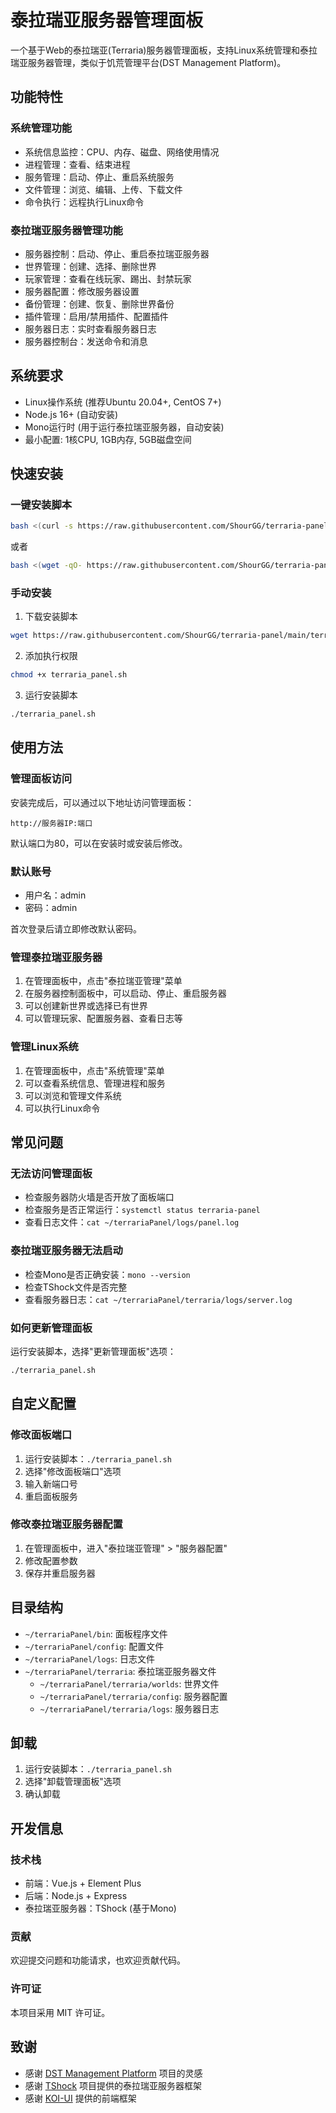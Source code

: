 # 泰拉瑞亚服务器管理面板

一个基于Web的泰拉瑞亚(Terraria)服务器管理面板，支持Linux系统管理和泰拉瑞亚服务器管理，类似于饥荒管理平台(DST Management Platform)。

## 功能特性

### 系统管理功能
- 系统信息监控：CPU、内存、磁盘、网络使用情况
- 进程管理：查看、结束进程
- 服务管理：启动、停止、重启系统服务
- 文件管理：浏览、编辑、上传、下载文件
- 命令执行：远程执行Linux命令

### 泰拉瑞亚服务器管理功能
- 服务器控制：启动、停止、重启泰拉瑞亚服务器
- 世界管理：创建、选择、删除世界
- 玩家管理：查看在线玩家、踢出、封禁玩家
- 服务器配置：修改服务器设置
- 备份管理：创建、恢复、删除世界备份
- 插件管理：启用/禁用插件、配置插件
- 服务器日志：实时查看服务器日志
- 服务器控制台：发送命令和消息

## 系统要求

- Linux操作系统 (推荐Ubuntu 20.04+, CentOS 7+)
- Node.js 16+ (自动安装)
- Mono运行时 (用于运行泰拉瑞亚服务器，自动安装)
- 最小配置: 1核CPU, 1GB内存, 5GB磁盘空间

## 快速安装

### 一键安装脚本
```bash
bash <(curl -s https://raw.githubusercontent.com/ShourGG/terraria-panel/main/terraria_panel.sh)
```

或者

```bash
bash <(wget -qO- https://raw.githubusercontent.com/ShourGG/terraria-panel/main/terraria_panel.sh)
```

### 手动安装
1. 下载安装脚本
```bash
wget https://raw.githubusercontent.com/ShourGG/terraria-panel/main/terraria_panel.sh
```

2. 添加执行权限
```bash
chmod +x terraria_panel.sh
```

3. 运行安装脚本
```bash
./terraria_panel.sh
```

## 使用方法

### 管理面板访问
安装完成后，可以通过以下地址访问管理面板：
```
http://服务器IP:端口
```
默认端口为80，可以在安装时或安装后修改。

### 默认账号
- 用户名：admin
- 密码：admin

首次登录后请立即修改默认密码。

### 管理泰拉瑞亚服务器
1. 在管理面板中，点击"泰拉瑞亚管理"菜单
2. 在服务器控制面板中，可以启动、停止、重启服务器
3. 可以创建新世界或选择已有世界
4. 可以管理玩家、配置服务器、查看日志等

### 管理Linux系统
1. 在管理面板中，点击"系统管理"菜单
2. 可以查看系统信息、管理进程和服务
3. 可以浏览和管理文件系统
4. 可以执行Linux命令

## 常见问题

### 无法访问管理面板
- 检查服务器防火墙是否开放了面板端口
- 检查服务是否正常运行：`systemctl status terraria-panel`
- 查看日志文件：`cat ~/terrariaPanel/logs/panel.log`

### 泰拉瑞亚服务器无法启动
- 检查Mono是否正确安装：`mono --version`
- 检查TShock文件是否完整
- 查看服务器日志：`cat ~/terrariaPanel/terraria/logs/server.log`

### 如何更新管理面板
运行安装脚本，选择"更新管理面板"选项：
```bash
./terraria_panel.sh
```

## 自定义配置

### 修改面板端口
1. 运行安装脚本：`./terraria_panel.sh`
2. 选择"修改面板端口"选项
3. 输入新端口号
4. 重启面板服务

### 修改泰拉瑞亚服务器配置
1. 在管理面板中，进入"泰拉瑞亚管理" > "服务器配置"
2. 修改配置参数
3. 保存并重启服务器

## 目录结构
- `~/terrariaPanel/bin`: 面板程序文件
- `~/terrariaPanel/config`: 配置文件
- `~/terrariaPanel/logs`: 日志文件
- `~/terrariaPanel/terraria`: 泰拉瑞亚服务器文件
  - `~/terrariaPanel/terraria/worlds`: 世界文件
  - `~/terrariaPanel/terraria/config`: 服务器配置
  - `~/terrariaPanel/terraria/logs`: 服务器日志

## 卸载
1. 运行安装脚本：`./terraria_panel.sh`
2. 选择"卸载管理面板"选项
3. 确认卸载

## 开发信息

### 技术栈
- 前端：Vue.js + Element Plus
- 后端：Node.js + Express
- 泰拉瑞亚服务器：TShock (基于Mono)

### 贡献
欢迎提交问题和功能请求，也欢迎贡献代码。

### 许可证
本项目采用 MIT 许可证。

## 致谢
- 感谢 [DST Management Platform](https://github.com/miracleEverywhere/dst-management-platform-api) 项目的灵感
- 感谢 [TShock](https://github.com/Pryaxis/TShock) 项目提供的泰拉瑞亚服务器框架
- 感谢 [KOI-UI](https://github.com/kuailemao/Koi-UI) 提供的前端框架